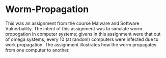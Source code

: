 # Worm-Propagation
This was an assignment from the course Malware and Software Vulnerbaility.
The intent of this assignment was to simulate worm propogation in computer systems; givens in this assignment were that out of omega systems, every 10 (at random) computers were infected due to work propagation. 
The assignment illustrates how the worm propagates from one computer to another. 
